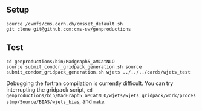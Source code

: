 ## Setup
```
source /cvmfs/cms.cern.ch/cmsset_default.sh
git clone git@github.com:cms-sw/genproductions
```

## Test
```
cd genproductions/bin/Madgraph5_aMCatNLO
source submit_condor_gridpack_generation.sh source submit_condor_gridpack_generation.sh wjets ../../../cards/wjets_test
```

Debugging the fortran compilation is currently difficult. You can try interrupting the gridpack script, `cd genproductions/bin/MadGraph5_aMCatNLO/wjets/wjets_gridpack/work/processtmp/Source/BIAS/wjets_bias`, and `make`.